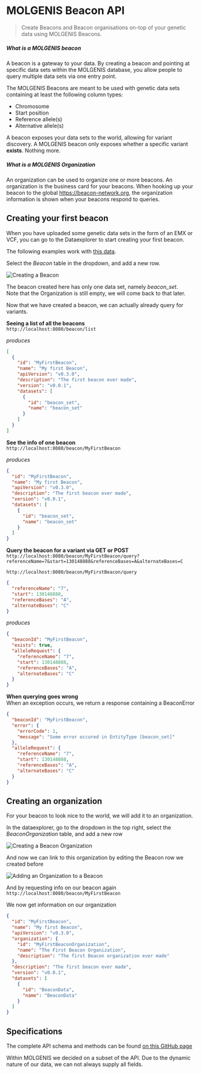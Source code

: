 MOLGENIS Beacon API
===================

> Create Beacons and Beacon organisations on-top of your genetic data using MOLGENIS Beacons.

##### What is a MOLGENIS beacon
A beacon is a gateway to your data. By creating a beacon and pointing at specific data sets within the MOLGENIS database, you allow
people to query multiple data sets via one entry point.

The MOLGENIS Beacons are meant to be used with genetic data sets containing at least the following column types:
* Chromosome
* Start position
* Reference allele(s)
* Alternative allele(s)

A beacon exposes your data sets to the world, allowing for variant discovery. 
A MOLGENIS beacon only exposes whether a specific variant **exists**. Nothing more.

##### What is a MOLGENIS Organization
An organization can be used to organize one or more beacons. An organization is the business card for your beacons.
When hooking up your beacon to the global https://beacon-network.org, the organization information is shown when your beacons respond to queries.

Creating your first beacon
--------------------------
When you have uploaded some genetic data sets in the form of an EMX or VCF, you can go to the Dataexplorer to start creating your first beacon.  

The following examples work with [this data](../data/beacon_set.vcf).

Select the *Beacon* table in the dropdown, and add a new row.

![Creating a Beacon](../images/beacon/create-beacon-form.png?raw=true, "beacon/create-beacon-form")

The beacon created here has only one data set, namely *beacon_set*.  
Note that the Organization is still empty, we will come back to that later.

Now that we have created a beacon, we can actually already query for variants.

**Seeing a list of all the beacons**  
`http://localhost:8080/beacon/list`   

*produces*  
```json
[
  {
    "id": "MyFirstBeacon",
    "name": "My first Beacon",
    "apiVersion": "v0.3.0",
    "description": "The first beacon ever made",
    "version": "v0.0.1",
    "datasets": [
      {
        "id": "beacon_set",
        "name": "beacon_set"
      }
    ]
  }
]
```

**See the info of one beacon**  
`http://localhost:8080/beacon/MyFirstBeacon`

*produces*  
```json
{
  "id": "MyFirstBeacon",
  "name": "My first Beacon",
  "apiVersion": "v0.3.0",
  "description": "The first beacon ever made",
  "version": "v0.0.1",
  "datasets": [
    {
      "id": "beacon_set",
      "name": "beacon_set"
    }
  ]
}
```

**Query the beacon for a variant via GET or POST**  
`http://localhost:8080/beacon/MyFirstBeacon/query?referenceName=7&start=130148888&referenceBases=A&alternateBases=C`

`http://localhost:8080/beacon/MyFirstBeacon/query`  
```json
{
  "referenceName": "7",
  "start": 130148888,
  "referenceBases": "A",
  "alternateBases": "C"
}
```

*produces*
```json
{
  "beaconId": "MyFirstBeacon",
  "exists": true,
  "alleleRequest": {
    "referenceName": "7",
    "start": 130148888,
    "referenceBases": "A",
    "alternateBases": "C"
  }
}
```

**When querying goes wrong**  
When an exception occurs, we return a response containing a BeaconError

```json
{
  "beaconId": "MyFirstBeacon",
  "error": {
    "errorCode": 1,
    "message": "Some error occured in EntityType [beacon_set]"
  },
  "alleleRequest": {
    "referenceName": "7",
    "start": 130148888,
    "referenceBases": "A",
    "alternateBases": "C"
  }
}
```

Creating an organization
------------------------

For your beacon to look nice to the world, we will add it to an organization.

In the dataexplorer, go to the dropdown in the top right, select the *BeaconOrganization* table, and add a new row

![Creating a Beacon Organization](../images/beacon/create-organization-form.png?raw=true, "beacon/create-organization-form")

And now we can link to this organization by editing the Beacon row we created before

![Adding an Organization to a Beacon ](../images/beacon/add-organization-to-beacon-form.png?raw=true, "beacon/add-organization-to-beacon-form")
 
And by requesting info on our beacon again  
`http://localhost:8080/beacon/MyFirstBeacon`

We now get information on our organization

```json
{
  "id": "MyFirstBeacon",
  "name": "My first Beacon",
  "apiVersion": "v0.3.0",
  "organization": {
    "id": "MyFirstBeaconOrganization",
    "name": "The First Beacon Organization",
    "description": "The first Beacon organization ever made"
  },
  "description": "The first beacon ever made",
  "version": "v0.0.1",
  "datasets": [
    {
      "id": "BeaconData",
      "name": "BeaconData"
    }
  ]
}
```

Specifications
--------------
The complete API schema and methods can be found [on this GitHub page](https://github.com/ga4gh/beacon-team/tree/develop/src/main/resources/avro)

Within MOLGENIS we decided on a subset of the API. Due to the dynamic nature of our data, we can not always supply all fields.